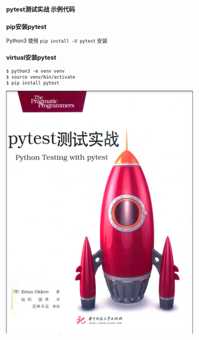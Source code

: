 ### pytest测试实战 示例代码

### pip安装pytest
Python3 使用 `pip install -U pytest` 安装

### virtual安装pytest

```
$ python3 -m venv venv
$ source venv/bin/activate
$ pip install pytest
```

![封面](cover.jpg)


